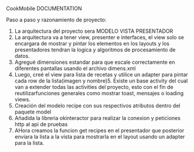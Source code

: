 CookMobile DOCUMENTATION

Paso a paso y razonamiento de proyecto:
1. La arquitectura del proyecto sera MODELO VISTA PRESENTADOR
2. La arquitectura va a tener view, presenter e interfaces, el view solo se encargara de mostrar y pintar los elementos en los layouts y los presentadores tendran la logica y algoritmos de procesamiento de datos.
3. Agregué dimensiones estandar para que escale correctamente en diferentes pantallas usando el archivo dimens.xml
4. Luego, creé el view para lista de recetas y utilice un adapter para pintar cada row de la lista(imagen y nombre)5. Existe un base activity del cual van a extender todas las activities del proyecto, esto con el fin de reutilizarfunciones generales como mostrar toast, mensajes o loading views.
6. Creación del modelo recipe con sus respectivos atributos dentro del paquete model
7. Añadida la libreria okinteractor para realizar la conexion y peticiones http al api de pruebas
8. AHora creamos la funcion get recipes en el presentador que posterior enviara la lista a la vista para mostrarla en el layout usando un adapter para la lista.
